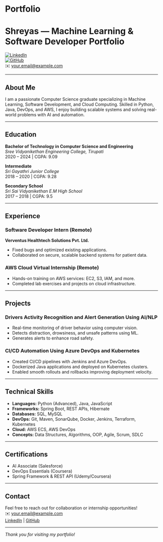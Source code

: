 # Portfolio
# Shreyas — Machine Learning & Software Developer Portfolio

[![LinkedIn](https://img.shields.io/badge/LinkedIn-Profile-blue?logo=linkedin)](https://linkedin.com/in/yourname)  
[![GitHub](https://img.shields.io/badge/GitHub-Profile-black?logo=github)](https://github.com/yourusername)  
✉️ your.email@example.com

---

## About Me

I am a passionate Computer Science graduate specializing in Machine Learning, Software Development, and Cloud Computing. Skilled in Python, Java, DevOps, and AWS, I enjoy building scalable systems and solving real-world problems with AI and automation.

---

## Education

**Bachelor of Technology in Computer Science and Engineering**  
*Sree Vidyanikethan Engineering College, Tirupati*  
2020 – 2024 | CGPA: 9.09

**Intermediate**  
*Sri Gayathri Junior College*  
2018 – 2020 | CGPA: 9.28

**Secondary School**  
*Sri Sai Vidyanikethan E.M High School*  
2017 – 2018 | CGPA: 9.5

---

## Experience

### Software Developer Intern (Remote)  
**Verventus Healthtech Solutions Pvt. Ltd.**  
- Fixed bugs and optimized existing applications.  
- Collaborated on secure, scalable backend systems for patient data.  

### AWS Cloud Virtual Internship (Remote)  
- Hands-on training on AWS services: EC2, S3, IAM, and more.  
- Completed lab exercises and projects on cloud infrastructure.

---

## Projects

### Drivers Activity Recognition and Alert Generation Using AI/NLP  
- Real-time monitoring of driver behavior using computer vision.  
- Detects distraction, drowsiness, and unsafe patterns using ML.  
- Generates alerts to enhance road safety.

### CI/CD Automation Using Azure DevOps and Kubernetes  
- Created CI/CD pipelines with Jenkins and Azure DevOps.  
- Dockerized Java applications and deployed on Kubernetes clusters.  
- Enabled smooth rollouts and rollbacks improving deployment velocity.

---

## Technical Skills

- **Languages:** Python (Advanced), Java, JavaScript  
- **Frameworks:** Spring Boot, REST APIs, Hibernate  
- **Databases:** SQL, MySQL  
- **DevOps:** Git, Maven, SonarQube, Docker, Jenkins, Terraform, Kubernetes  
- **Cloud:** AWS ECS, AWS DevOps  
- **Concepts:** Data Structures, Algorithms, OOP, Agile, Scrum, SDLC

---

## Certifications

- AI Associate (Salesforce)  
- DevOps Essentials (Coursera)  
- Spring Framework & REST API (Udemy/Coursera)

---

## Contact

Feel free to reach out for collaboration or internship opportunities!  
✉️ your.email@example.com  
[LinkedIn](https://linkedin.com/in/yourname) | [GitHub](https://github.com/yourusername)

---

*Thank you for visiting my portfolio!*
